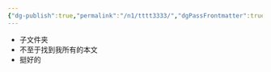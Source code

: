 ```yaml
---
{"dg-publish":true,"permalink":"/n1/tttt3333/","dgPassFrontmatter":true,"noteIcon":""}
---
```


- 子文件夹
- 不至于找到我所有的本文
- 挺好的
